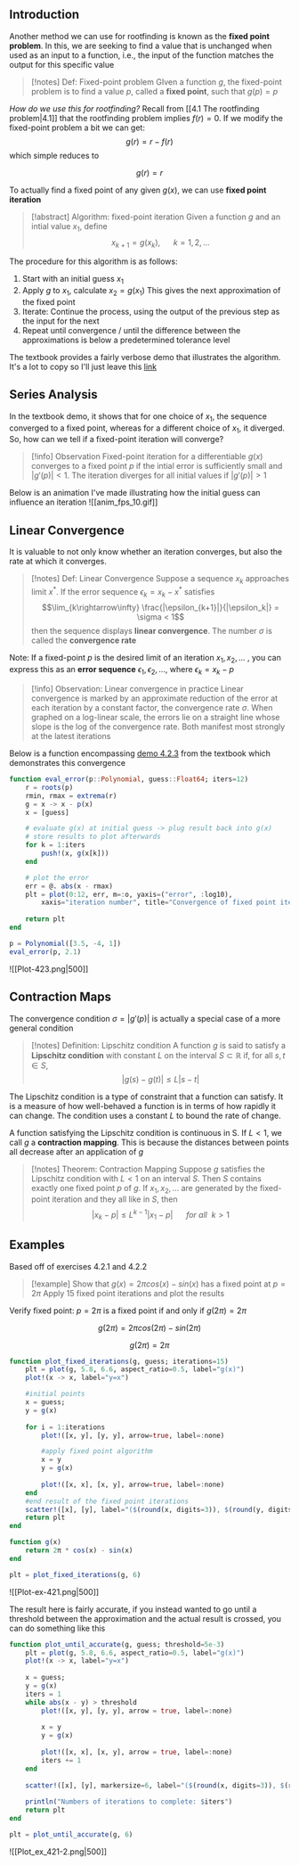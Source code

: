 ## Introduction
Another method we can use for rootfinding is known as the **fixed point problem**. In this, we are seeking to find a value that is unchanged when used as an input to a function, i.e., the input of the function matches the output for this specific value
>[!notes] Def: Fixed-point problem
>GIven a function $g$, the fixed-point problem is to find a value $p$, called a **fixed point**, such that $g(p) = p$

*How do we use this for rootfinding?*
Recall from [[4.1 The rootfinding problem|4.1]] that the rootfinding problem implies $f(r) = 0$. If we modify the fixed-point problem a bit we can get:
$$g(r) = r - f(r)$$
which simple reduces to 

$$g(r) = r$$

To actually find a fixed point of any given $g(x)$, we can use **fixed point iteration**
>[!abstract] Algorithm: fixed-point iteration
>Given a function $g$ and an intial value $x_1$, define
>$$x_{k+1} = g(x_k), \ \ \ \ \ \ k = 1, 2, ...$$

The procedure for this algorithm is as follows:
1. Start with an initial guess $x_1$
2. Apply $g$ to $x_1$, calculate $x_2 = g(x_1)$ This gives the next approximation of the fixed point
3. Iterate: Continue the process, using the output of the previous step as the input for the next
4. Repeat until convergence / until the difference between the approximations is below a predetermined tolerance level

The textbook provides a fairly verbose demo that illustrates the algorithm. It's a lot to copy so I'll just leave this [link](https://fncbook.github.io/fnc/nonlineqn/demos/fp-spiral.html)

## Series Analysis
In the textbook demo, it shows that for one choice of $x_1$, the sequence converged to a fixed point, whereas for a different choice of $x_1$, it diverged. 
So, how can we tell if a fixed-point iteration will converge?

>[!info] Observation
>Fixed-point iteration for a differentiable $g(x)$ converges to a fixed point $p$ if the intial error is sufficiently small and $|g'(p)| < 1$. The iteration diverges for all initial values if $|g'(p)| > 1$

Below is an animation I've made illustrating how the initial guess can influence an iteration
![[anim_fps_10.gif]]

## Linear Convergence
It is valuable to not only know whether an iteration converges, but also the rate at which it converges. 
>[!notes] Def: Linear Convergence
>Suppose a sequence $x_k$ approaches limit $x^*$. If the error sequence $\epsilon_k = x_k - x^*$ satisfies
>$$\lim_{k\rightarrow\infty} \frac{|\epsilon_{k+1}|}{|\epsilon_k|} = \sigma < 1$$ 
>then the sequence displays **linear convergence**. The number $\sigma$ is called the **convergence rate**

Note: If a fixed-point $p$ is the desired limit of an iteration $x_1, x_2, ...$ , you can express this as an **error sequence** $\epsilon_1, \epsilon_2, ...$, where $\epsilon_k = x_k - p$

>[!info] Observation: Linear convergence in practice
>Linear convergence is marked by an approximate reduction of the error at each iteration by a constant factor, the convergence rate $\sigma$. When graphed on a log-linear scale, the errors lie on a straight line whose slope is the log of the convergence rate. Both manifest most strongly at the latest iterations

Below is a function encompassing [demo 4.2.3](https://fncbook.github.io/fnc/nonlineqn/demos/fp-converge.html) from the textbook which demonstrates this convergence
```julia
function eval_error(p::Polynomial, guess::Float64; iters=12)
	r = roots(p)
	rmin, rmax = extrema(r)
	g = x -> x - p(x)
	x = [guess]

	# evaluate g(x) at initial guess -> plug result back into g(x)
	# store results to plot afterwards
	for k = 1:iters
		push!(x, g(x[k]))
	end

	# plot the error
	err = @. abs(x - rmax)
	plt = plot(0:12, err, m=:o, yaxis=("error", :log10),
		xaxis="iteration number", title="Convergence of fixed point iteration")
	
	return plt
end

p = Polynomial([3.5, -4, 1])
eval_error(p, 2.1)
```
![[Plot-423.png|500]]

## Contraction Maps
The convergence condition $\sigma = |g'(p)|$ is actually a special case of a more general condition
>[!notes] Definition: Lipschitz condition
>A function $g$ is said to satisfy a **Lipschitz condition** with constant $L$ on the interval $S \subset \mathbb{R}$ if, for all $s, t \in S$,
>$$|g(s) - g(t)| \leq L|s - t|$$ 

The Lipschitz condition is a type of constraint that a function can satisfy. It is a measure of how well-behaved a function is in terms of how rapidly it can change. The condition uses a constant $L$ to bound the rate of change.

A function satisfying the Lipschitz condition is continuous in S. If $L < 1$, we call $g$ a **contraction mapping**. This is because the distances between points all decrease after an application of $g$

>[!notes] Theorem: Contraction Mapping
>Suppose $g$ satisfies the Lipschitz condition with $L < 1$ on an interval $S$. Then $S$ contains exactly one fixed point $p$ of $g$. If $x_1, x_2, ...$ are generated by the fixed-point iteration and they all like in $S$, then 
>$$|x_k - p| \leq L^{k-1}|x_1-p| \ \ \ \ \ \ for \ all \  \ k > 1$$

## Examples

Based off of exercises 4.2.1 and 4.2.2
>[!example]
>Show that $g(x) = 2\pi cos(x) - sin(x)$ has a fixed point at $p = 2\pi$
>Apply 15 fixed point iterations and plot the results

Verify fixed point:  $p=2\pi$ is a fixed point if and only if $g(2\pi) = 2\pi$

$$g(2\pi) = 2\pi cos(2\pi) - sin(2\pi)$$

$$g(2\pi) = 2\pi$$

```julia
function plot_fixed_iterations(g, guess; iterations=15)
	plt = plot(g, 5.8, 6.6, aspect_ratio=0.5, label="g(x)")
	plot!(x -> x, label="y=x")

	#initial points
	x = guess;
	y = g(x)
	
	for i = 1:iterations
		plot!([x, y], [y, y], arrow=true, label=:none)

		#apply fixed point algorithm
		x = y
		y = g(x)
		
		plot!([x, x], [x, y], arrow=true, label=:none)
	end
	#end result of the fixed point iterations
	scatter!([x], [y], label="($(round(x, digits=3)), $(round(y, digits=3)))")
	return plt
end

function g(x)
	return 2π * cos(x) - sin(x)
end

plt = plot_fixed_iterations(g, 6)

```
![[Plot-ex-421.png|500]]


The result here is fairly accurate, if you instead wanted to go until a threshold between the approximation and the actual result is crossed, you can do something like this

```julia
function plot_until_accurate(g, guess; threshold=5e-3)
	plt = plot(g, 5.8, 6.6, aspect_ratio=0.5, label="g(x)")
	plot!(x -> x, label="y=x")
	
	x = guess;
	y = g(x)
	iters = 1
	while abs(x - y) > threshold
		plot!([x, y], [y, y], arrow = true, label=:none)
		
		x = y
		y = g(x)
		
		plot!([x, x], [x, y], arrow = true, label=:none)
		iters += 1
	end
	
	scatter!([x], [y], markersize=6, label="($(round(x, digits=3)), $(round(y, digits=3)))")
	
	println("Numbers of iterations to complete: $iters")
	return plt
end

plt = plot_until_accurate(g, 6)
```
![[Plot_ex_421-2.png|500]]